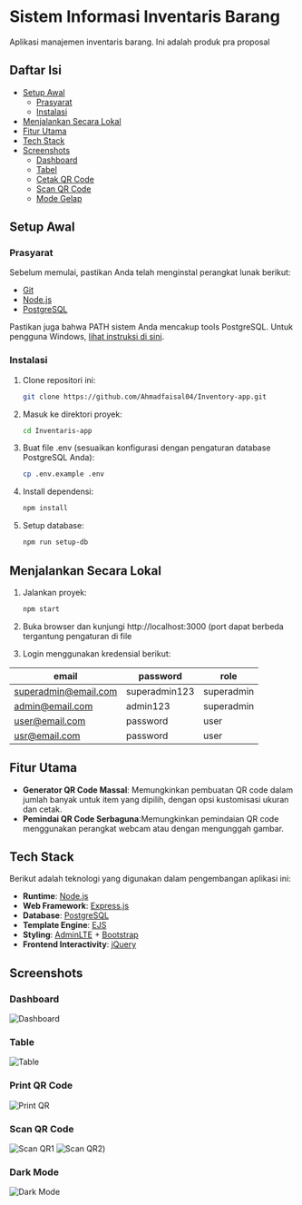 # Sistem Informasi Inventaris Barang

Aplikasi manajemen inventaris barang. Ini adalah produk pra proposal


## Daftar Isi

- [Setup Awal](#setup-awal)
  - [Prasyarat](#prasyarat)
  - [Instalasi](#instalasi)
- [Menjalankan Secara Lokal](#menjalankan-secara-lokal)
- [Fitur Utama](#fitur-utama)
- [Tech Stack](#tech-stack)
- [Screenshots](#screenshots)
  - [Dashboard](#dashboard)
  - [Tabel](#tabel)
  - [Cetak QR Code](#cetak-qr-code)
  - [Scan QR Code](#scan-qr-code)
  - [Mode Gelap](#mode-gelap)

## Setup Awal

### Prasyarat

Sebelum memulai, pastikan Anda telah menginstal perangkat lunak berikut:

- [Git](https://git-scm.com/downloads)
- [Node.js](https://nodejs.org/en/download/current)
- [PostgreSQL](https://www.postgresql.org/download/)

Pastikan juga bahwa PATH sistem Anda mencakup tools PostgreSQL. Untuk pengguna Windows, [lihat instruksi di sini](https://www.commandprompt.com/education/how-to-set-windows-path-for-postgres-tools/).


### Instalasi

1. Clone repositori ini:

   ```bash
   git clone https://github.com/Ahmadfaisal04/Inventory-app.git
   ```

2. Masuk ke direktori proyek:

   ```bash
   cd Inventaris-app
   ```

3. Buat file .env (sesuaikan konfigurasi dengan pengaturan database PostgreSQL Anda):

   ```bash
   cp .env.example .env
   ```

4. Install dependensi:

   ```bash
   npm install
   ```

5. Setup database:

   ```bash
   npm run setup-db
   ```

## Menjalankan Secara Lokal

1. Jalankan proyek:

   ```bash
   npm start
   ```

2. Buka browser dan kunjungi http://localhost:3000 (port dapat berbeda tergantung pengaturan di file

3. Login menggunakan kredensial berikut:

  | email | password | role |
  |---|---|---|
  | superadmin@email.com | superadmin123 | superadmin |
  | admin@email.com | admin123 | superadmin |
  | user@email.com | password | user |
  | usr@email.com | password | user |

## Fitur Utama

- **Generator QR Code Massal**: Memungkinkan pembuatan QR code dalam jumlah banyak untuk item yang dipilih, dengan opsi kustomisasi ukuran dan cetak.
- **Pemindai QR Code Serbaguna**:Memungkinkan pemindaian QR code menggunakan perangkat webcam atau dengan mengunggah gambar.

## Tech Stack

Berikut adalah teknologi yang digunakan dalam pengembangan aplikasi ini:

- **Runtime**: [Node.js](https://nodejs.org/)
- **Web Framework**: [Express.js](https://expressjs.com/)
- **Database**: [PostgreSQL](https://www.postgresql.org/)
- **Template Engine**: [EJS](https://ejs.co/)
- **Styling**: [AdminLTE](https://adminlte.io/) + [Bootstrap](https://getbootstrap.com/)
- **Frontend Interactivity**: [jQuery](https://jquery.com/)

## Screenshots

### Dashboard

![Dashboard](./public/images/Dashboard.png)

### Table

![Table](./public/images/Table.png)

### Print QR Code

![Print QR](./public/images/PrintQR.png)

### Scan QR Code

![Scan QR1](./public/images/ScanQR1.png)
![Scan QR2](./public/images/ScanQR2.jpeg))

### Dark Mode

![Dark Mode](./public/images/DarkMode.jpeg)


